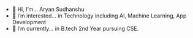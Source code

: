 - 👋 Hi, I’m... Aryan Sudhanshu
- 👀 I’m interested... in Technology including AI, Machine Learning, App Development
- 🌱 I’m currently... in B.tech 2nd Year pursuing CSE.


